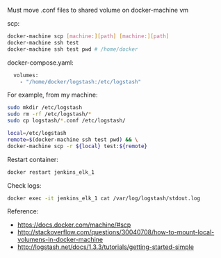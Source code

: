 Must move .conf files to shared volume on docker-machine vm

scp:
```bash
docker-machine scp [machine:][path] [machine:][path]
docker-machine ssh test
docker-machine ssh test pwd # /home/docker
```

docker-compose.yaml:
```bash
  volumes:
    - "/home/docker/logstash:/etc/logstash"
```

For example, from my machine:
```bash
sudo mkdir /etc/logstash
sudo rm -rf /etc/logstash/*
sudo cp logstash/*.conf /etc/logstash/

local=/etc/logstash
remote=$(docker-machine ssh test pwd) && \
docker-machine scp -r ${local} test:${remote}
```

Restart container:
```bash
docker restart jenkins_elk_1
```

Check logs:
```bash
docker exec -it jenkins_elk_1 cat /var/log/logstash/stdout.log
```

Reference:  
 * https://docs.docker.com/machine/#scp
 * http://stackoverflow.com/questions/30040708/how-to-mount-local-volumens-in-docker-machine
 * http://logstash.net/docs/1.3.3/tutorials/getting-started-simple
